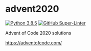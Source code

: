 # advent2020
[![Python 3.8.5](https://img.shields.io/badge/python-3.8.5-blue.svg)](https://www.python.org/downloads/release/python-385/)
[![GitHub Super-Linter](https://github.com/josteinl/advent2020/workflows/Python%20application/badge.svg)](https://github.com/marketplace/actions/super-linter)

Advent of Code 2020 solutions

<https://adventofcode.com/>


